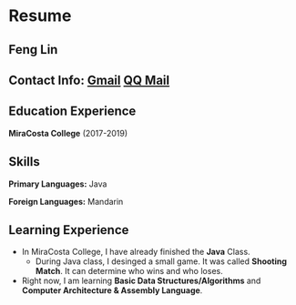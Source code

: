 # Resume

## Feng Lin

## Contact Info:  [Gmail](1jianfenghou@gmail.com)    [QQ Mail](977735768@qq.com)

## Education Experience
    
**MiraCosta College** (2017-2019)

## Skills

**Primary Languages:** Java

**Foreign Languages:** Mandarin

## Learning Experience
* In MiraCosta College, I have already finished the **Java** Class.
  * During Java class, I desinged a small game. It was called **Shooting Match**. It can determine who wins and who loses.
* Right now, I am learning **Basic Data Structures/Algorithms** and **Computer Architecture & Assembly Language**.
